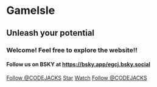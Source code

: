 # GameIsle
## Unleash your potential
### Welcome! Feel free to explore the website!!
#### Follow us on BSKY at https://bsky.app/egcj.bsky.social
<a class="github-button" href="https://github.com/CODEJACKS" data-color-scheme="no-preference: light; light: light; dark: dark;" data-size="large" aria-label="Follow @CODEJACKS on GitHub">Follow @CODEJACKS</a>
<a class="github-button" href="https://github.com/CODEJACKS/GameIsle" data-color-scheme="no-preference: light; light: light; dark: dark;" data-icon="octicon-star" data-size="large" aria-label="Star CODEJACKS/GameIsle on GitHub">Star</a>
<a class="github-button" href="https://github.com/CODEJACKS/GameIsle/subscription" data-color-scheme="no-preference: light; light: light; dark: dark;" data-icon="octicon-eye" data-size="large" aria-label="Watch CODEJACKS/GameIsle on GitHub">Watch</a>
<a class="github-button" href="https://github.com/CODEJACKS" data-color-scheme="no-preference: light; light: light; dark: dark;" data-size="large" aria-label="Follow @CODEJACKS on GitHub">Follow @CODEJACKS</a>
